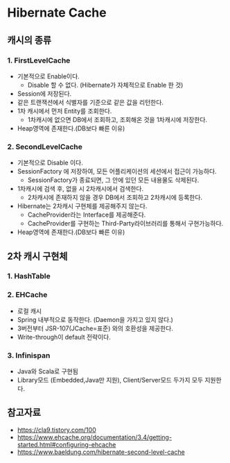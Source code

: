 # Hibernate Cache

## 캐시의 종류

### 1. FirstLevelCache
- 기본적으로 Enable이다.
  - Disable 할 수 없다. (Hibernate가 자체적으로 Enable 한 것)
- Session에 저장된다.
- 같은 트랜잭션에서 식별자를 기준으로 같은 값을 리턴한다.
- 1차 캐시에서 먼저 Entity를 조회한다.
  - 1차캐시에 없으면 DB에서 조회하고, 조회해온 것을 1차캐시에 저장한다.
- Heap영역에 존재한다.(DB보다 빠른 이유)


### 2. SecondLevelCache
- 기본적으로 Disable 이다.
- SessionFactory 에 저장하여, 모든 어플리케이션의 세션에서 접근이 가능하다.
  - SessionFactory가 종료되면, 그 안에 있던 모든 내용물도 삭제된다.
- 1차캐시에 검색 후, 없을 시 2차캐시에서 검색한다.
  - 2차캐시에 존재하지 않을 경우 DB에서 조회하고 2차캐시에 등록한다.
- Hibernate는 2차캐시 구현체를 제공해주지 않는다. 
  - CacheProvider라는 Interface를 제공해준다.
  - CacheProvider를 구현하는  Third-Party라이브러리를 통해서 구현가능하다.
- Heap영역에 존재한다.(DB보다 빠른 이유)


## 2차 캐시 구현체
### 1. HashTable
### 2. EHCache
- 로컬 캐시
- Spring 내부적으로 동작한다. (Daemon을 가지고 있지 않다.)
- 3버전부터 JSR-107(JCache=표준) 와의 호환성을 제공한다.
- Write-through이 default 전략이다.
### 3. Infinispan
- Java와 Scala로 구현됨
- Library모드 (Embedded,Java만 지원), Client/Server모드 두가지 모두 지원한다.


## 참고자료
- https://cla9.tistory.com/100
- https://www.ehcache.org/documentation/3.4/getting-started.html#configuring-ehcache
- https://www.baeldung.com/hibernate-second-level-cache